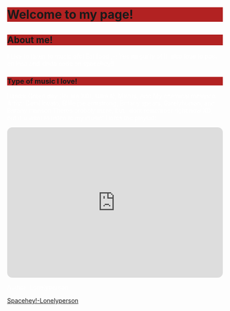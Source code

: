 <h1 style="background-color:firebrick;">Welcome to my page!</h1> 
<DOCTYPE html>
<html>
<head>
<link rel="icon" type="image/x-icon" href="/images/favicon.ico">
</head>
<body>

<h2 style="background-color:firebrick;">About me!</h2> 
<p style="color:white;">I Like to listen to music ofc! Eat food ;-; Yes im guilty of it! also love to post on insa and kinda code on spacehey!!</p>


<h3 style="background-color:firebrick;">Type of music I love!</h3>
<p style="color:white;">Bands: Green day (for life XD), Ultra Q, Misfits, And My chemical romance
  Artist: Demi lovato, Billie joe armstrong, Britany spears, 6arelyhuman, and Britany manson
  Theres probaly more, but I dont remember right now XD, but if u want to listen to my music! Heres the playlist!
</p>

<iframe style="border-radius:12px" src="https://open.spotify.com/embed/playlist/2Oeyrt4oIYWmsTG3YZkkuc?utm_source=generator" width="100%" height="352" frameBorder="0" allowfullscreen="" allow="autoplay; clipboard-write; encrypted-media; fullscreen; picture-in-picture" loading="lazy"></iframe>

</body>
<!-- This is a comment -->
<style>
  Body{
  Background-image: url('https://i.pinimg.com/564x/3e/26/5f/3e265f3b290a7e8615a5bb7194cabe78.jpg');
     
  }
  </style>
<!-- The background of my page! change it here! -->






<footer>
  <p style="color:white;">Author: Lonelyperson</p>
  <p><a href="https://spacehey.com/lonelyperson">Spacehey!-Lonelyperson</a></p>
</footer>







</html>



<!DOCTYPE html>
<html>
<head>
    <link rel="stylesheet" href="https://maxcdn.bootstrapcdn.com/bootstrap/5.1.0/css/bootstrap.min.css">
    <style>
        .tab_content {
            display: none;
        }

        .image-container {
            position: relative;
            display: inline-block;
        }

        .image-zoom {
            display: none;
            position: absolute;
            top: 50%;
            left: 50%;
            transform: translate(-50%, -50%);
            z-index: 999;
            background: rgba(255, 255, 255, 0.8);
            padding: 10px;
            text-align: center;
            border-radius: 5px;
        }

        .image-container:hover .image-zoom {
            display: block;
        }

        .delete-btn {
            margin-top: 10px;
            cursor: pointer;
        }
    </style>
</head>
<body>

<div class="container">
    <div class="row">
        <div class="col-md-3">
            <button id="addMusicButton" class="btn btn-primary">Add Music</button>
            <br><br>
            <div class="list-group" id="musicList">
                <!-- Music entries will appear here -->
            </div>
        </div>
        <div class="col-md-9">
            <div class="tab-content">
                <div id="music1" class="tab-pane active tab_content">
                    <!-- Here you can add content for Music 1 -->
                </div>
                <div id="music2" class="tab-pane tab_content">
                    <!-- Here you can add content for Music 2 -->
                </div>
            </div>
        </div>
    </div>
</div>

<script src="https://code.jquery.com/jquery-3.6.0.min.js"></script>
<script src="https://cdn.jsdelivr.net/npm/bootstrap@5.1.0/dist/js/bootstrap.bundle.min.js"></script>
<script>
    $(document).ready(function() {
        var musicIndex = 1;

        $('#addMusicButton').click(function() {
            var artist = prompt('Enter Artist Name:');
            var musicName = prompt('Enter Music Name:');
            var albumArt = prompt('Enter Album Art URL:');
            var audioLink = prompt('Enter Audio Link (Spotify, YouTube, etc.):');

            var content = '<div class="music-entry" data-index="' + musicIndex + '">' +
                          '<div class="image-container">' +
                          '<img src="' + albumArt + '" alt="Album Art">' +
                          '<div class="image-zoom">' +
                          '<h4>' + artist + '</h4>' +
                          '<p>' + musicName + '</p>' +
                          '<audio controls>' +
                          '<source src="' + audioLink + '" type="audio/mpeg">' +
                          'Your browser does not support the audio element.' +
                          '</audio>' +
                          '</div>' +
                          '</div>' +
                          '<button class="delete-btn" onclick="deleteMusic(' + musicIndex + ')">Delete</button>' +
                          '</div>';

            $('#musicList').append(content);

            musicIndex++;
        });

        $(document).on('click', '.music-entry', function() {
            $('.tab_content').hide();
            $($(this).attr('href')).show();
        });

        deleteMusic = function(index) {
            $('.music-entry[data-index="' + index + '"]').remove();
        };
    });
</script>

</body>
</html>
